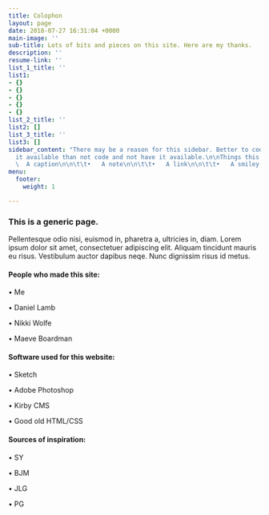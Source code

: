 ```yaml
---
title: Colophon
layout: page
date: 2018-07-27 16:31:04 +0000
main-image: ''
sub-title: Lots of bits and pieces on this site. Here are my thanks.
description: ''
resume-link: ''
list_1_title: ''
list1:
- {}
- {}
- {}
- {}
- {}
list_2_title: ''
list2: []
list_3_title: ''
list3: []
sidebar_content: "There may be a reason for this sidebar. Better to code it and have
  it available than not code and not have it available.\n\nThings this could be:\n\n\t\t•
  \  A caption\n\n\t\t•   A note\n\n\t\t•   A link\n\n\t\t•   A smiley face :/"
menu:
  footer:
    weight: 1

---
```

### This is a generic page.

Pellentesque odio nisi, euismod in, pharetra a, ultricies in, diam. Lorem ipsum dolor sit amet, consectetuer adipiscing elit. Aliquam tincidunt mauris eu risus. Vestibulum auctor dapibus neqe. Nunc dignissim risus id metus.

#### People who made this site:

  •   Me

  •   Daniel Lamb

  •   Nikki Wolfe

  •   Maeve Boardman

#### Software used for this website:

  •   Sketch

  •   Adobe Photoshop

  •   Kirby CMS

  •   Good old HTML/CSS

#### Sources of inspiration:

  •   SY

  •   BJM

  •   JLG

  •   PG